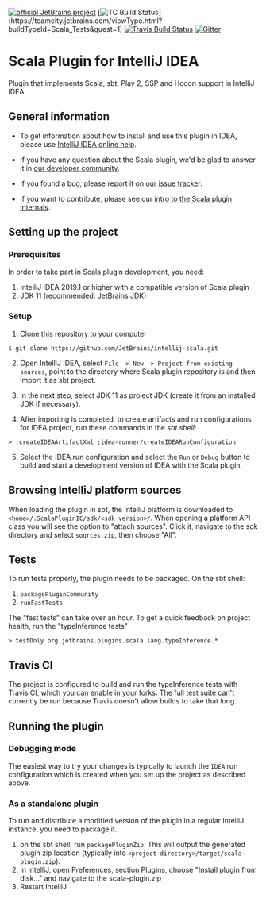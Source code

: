 [![official JetBrains project](https://jb.gg/badges/official.svg)](https://confluence.jetbrains.com/display/ALL/JetBrains+on+GitHub)
[![TC Build Status](https://teamcity.jetbrains.com/app/rest/builds/buildType:(id:Scala_Tests)/statusIcon.svg)](https://teamcity.jetbrains.com/viewType.html?buildTypeId=Scala_Tests&guest=1)
[![Travis Build Status](https://travis-ci.org/JetBrains/intellij-scala.svg)](https://travis-ci.org/JetBrains/intellij-scala) 
[![Gitter](https://badges.gitter.im/Join%20Chat.svg)](https://gitter.im/JetBrains/intellij-scala)


# Scala Plugin for IntelliJ IDEA

Plugin that implements Scala, sbt, Play 2, SSP and Hocon support in IntelliJ IDEA.

## General information

- To get information about how to install and use this plugin in IDEA, please
  use [IntelliJ IDEA online help](https://www.jetbrains.com/idea/help/scala.html).

- If you have any question about the Scala plugin, we'd be glad to answer it in [our
  developer community](https://devnet.jetbrains.com/community/idea/scala).

- If you found a bug, please report it on [our issue
  tracker](https://youtrack.jetbrains.com/issues/SCL#newissue).

- If you want to contribute, please see our [intro to the Scala plugin
  internals](https://blog.jetbrains.com/scala/2016/04/21/how-to-contribute-to-intellij-scala-plugin/).

## Setting up the project

### Prerequisites
In order to take part in Scala plugin development, you need:

1. IntelliJ IDEA 2019.1 or higher with a compatible version of Scala plugin
2. JDK 11 (recommended: [JetBrains JDK](https://bintray.com/jetbrains/intellij-jdk))

### Setup

1. Clone this repository to your computer

  ```
  $ git clone https://github.com/JetBrains/intellij-scala.git
  ```

2. Open IntelliJ IDEA, select `File -> New -> Project from existing sources`, point to
the directory where Scala plugin repository is and then import it as sbt project.

3. In the next step, select JDK 11 as project JDK (create it from an installed JDK if necessary).

4. After importing is completed, to create artifacts and run configurations for IDEA project,
   run these commands in the *sbt shell*:
   
  ```
  > ;createIDEAArtifactXml ;idea-runner/createIDEARunConfiguration
  ```

5. Select the IDEA run configuration and select the `Run` or `Debug` button to build and start a development version
of IDEA with the Scala plugin.

## Browsing IntelliJ platform sources

When loading the plugin in sbt, the IntelliJ platform is downloaded to 
`<home>/.ScalaPluginIC/sdk/<sdk version>/`. 
When opening a platform API class you will see the option to "attach sources". 
Click it, navigate to the sdk directory and select `sources.zip`, then choose "All".

## Tests

To run tests properly, the plugin needs to be packaged.
On the sbt shell:

1. `packagePluginCommunity`
2. `runFastTests`

The "fast tests" can take over an hour. To get a quick feedback on project health, run the "typeInference tests"

    > testOnly org.jetbrains.plugins.scala.lang.typeInference.*
    
## Travis CI

The project is configured to build and run the typeInference tests with Travis CI, which you can enable in your forks.
The full test suite can't currently be run because Travis doesn't allow builds to take that long.

## Running the plugin

### Debugging mode

The easiest way to try your changes is typically to launch the `IDEA` run configuration which is created when you 
set up the project as described above.

### As a standalone plugin

To run and distribute a modified version of the plugin in a regular IntelliJ instance, you need to package it.

1. on the sbt shell, run `packagePluginZip`. This will output the generated plugin zip location
   (typically into `<project directory>/target/scala-plugin.zip`).
2. In IntelliJ, open Preferences, section Plugins, choose "Install plugin from disk..." and navigate to the scala-plugin.zip
3. Restart IntelliJ

